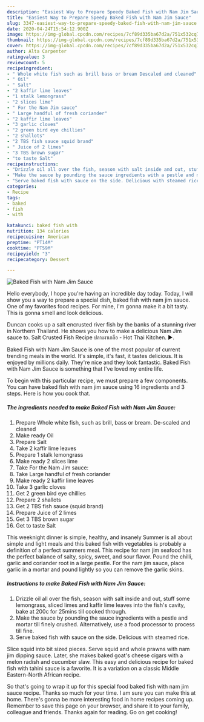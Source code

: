```yaml
---
description: "Easiest Way to Prepare Speedy Baked Fish with Nam Jim Sauce"
title: "Easiest Way to Prepare Speedy Baked Fish with Nam Jim Sauce"
slug: 3347-easiest-way-to-prepare-speedy-baked-fish-with-nam-jim-sauce
date: 2020-04-24T15:54:12.900Z
image: https://img-global.cpcdn.com/recipes/7cf89d335ba67d2a/751x532cq70/baked-fish-with-nam-jim-sauce-recipe-main-photo.jpg
thumbnail: https://img-global.cpcdn.com/recipes/7cf89d335ba67d2a/751x532cq70/baked-fish-with-nam-jim-sauce-recipe-main-photo.jpg
cover: https://img-global.cpcdn.com/recipes/7cf89d335ba67d2a/751x532cq70/baked-fish-with-nam-jim-sauce-recipe-main-photo.jpg
author: Alta Carpenter
ratingvalue: 3
reviewcount: 5
recipeingredient:
- " Whole white fish such as brill bass or bream Descaled and cleaned"
- " Oil"
- " Salt"
- "2 kaffir lime leaves"
- "1 stalk lemongrass"
- "2 slices lime"
- " For the Nam Jim sauce"
- " Large handful of fresh coriander"
- "2 kaffir lime leaves"
- "3 garlic cloves"
- "2 green bird eye chillies"
- "2 shallots"
- "2 TBS fish sauce squid brand"
- " Juice of 2 limes"
- "3 TBS brown sugar"
- "to taste Salt"
recipeinstructions:
- "Drizzle oil all over the fish, season with salt inside and out, stuff some lemongrass, sliced limes and kaffir lime leaves into the fish&#39;s cavity, bake at 200c for 25mins till cooked through."
- "Make the sauce by pounding the sauce ingredients with a pestle and mortar till finely crushed. Alternatively, use a food processor to process till fine."
- "Serve baked fish with sauce on the side. Delicious with steamed rice."
categories:
- Recipe
tags:
- baked
- fish
- with

katakunci: baked fish with 
nutrition: 134 calories
recipecuisine: American
preptime: "PT14M"
cooktime: "PT59M"
recipeyield: "3"
recipecategory: Dessert

---
```



![Baked Fish with Nam Jim Sauce](https://img-global.cpcdn.com/recipes/7cf89d335ba67d2a/751x532cq70/baked-fish-with-nam-jim-sauce-recipe-main-photo.jpg)

Hello everybody, I hope you're having an incredible day today. Today, I will show you a way to prepare a special dish, baked fish with nam jim sauce. One of my favorites food recipes. For mine, I'm gonna make it a bit tasty. This is gonna smell and look delicious.

Duncan cooks up a salt encrusted river fish by the banks of a stunning river in Northern Thailand. He shows you how to make a delicious Nam Jim sauce to. Salt Crusted Fish Recipe ปลาเผาเกลือ - Hot Thai Kitchen. ►.

Baked Fish with Nam Jim Sauce is one of the most popular of current trending meals in the world. It's simple, it's fast, it tastes delicious. It is enjoyed by millions daily. They're nice and they look fantastic. Baked Fish with Nam Jim Sauce is something that I've loved my entire life.


To begin with this particular recipe, we must prepare a few components. You can have baked fish with nam jim sauce using 16 ingredients and 3 steps. Here is how you cook that.

<!--inarticleads1-->

##### The ingredients needed to make Baked Fish with Nam Jim Sauce:

1. Prepare  Whole white fish, such as brill, bass or bream. De-scaled and cleaned
1. Make ready  Oil
1. Prepare  Salt
1. Take 2 kaffir lime leaves
1. Prepare 1 stalk lemongrass
1. Make ready 2 slices lime
1. Take  For the Nam Jim sauce:
1. Take  Large handful of fresh coriander
1. Make ready 2 kaffir lime leaves
1. Take 3 garlic cloves
1. Get 2 green bird eye chillies
1. Prepare 2 shallots
1. Get 2 TBS fish sauce (squid brand)
1. Prepare  Juice of 2 limes
1. Get 3 TBS brown sugar
1. Get to taste Salt


This weeknight dinner is simple, healthy, and insanely Summer is all about simple and light meals and this baked fish with vegetables is probably a definition of a perfect summers meal. This recipe for nam jim seafood has the perfect balance of salty, spicy, sweet, and sour flavor. Pound the chilli, garlic and coriander root in a large pestle. For the nam jim sauce, place garlic in a mortar and pound lightly so you can remove the garlic skins. 

<!--inarticleads2-->

##### Instructions to make Baked Fish with Nam Jim Sauce:

1. Drizzle oil all over the fish, season with salt inside and out, stuff some lemongrass, sliced limes and kaffir lime leaves into the fish&#39;s cavity, bake at 200c for 25mins till cooked through.
1. Make the sauce by pounding the sauce ingredients with a pestle and mortar till finely crushed. Alternatively, use a food processor to process till fine.
1. Serve baked fish with sauce on the side. Delicious with steamed rice.


Slice squid into bit sized pieces. Serve squid and whole prawns with nam jim dipping sauce. Later, she makes baked goat&#39;s cheese cigars with a melon radish and cucumber slaw. This easy and delicious recipe for baked fish with tahini sauce is a favorite. It is a variation on a classic Middle Eastern-North African recipe. 

So that's going to wrap it up for this special food baked fish with nam jim sauce recipe. Thanks so much for your time. I am sure you can make this at home. There's gonna be more interesting food in home recipes coming up. Remember to save this page on your browser, and share it to your family, colleague and friends. Thanks again for reading. Go on get cooking!

